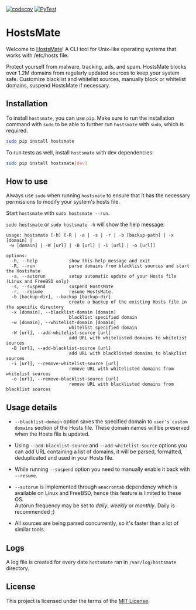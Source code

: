 [![codecov](https://codecov.io/gh/kravchenkoda/hostsmate/branch/master/graph/badge.svg)](https://codecov.io/gh/kravchenkoda/hostsmate)
[![PyTest](https://github.com/kravchenkoda/hostsmate/actions/workflows/pytest.yml/badge.svg)](https://github.com/kravchenkoda/hostsmate/actions/workflows/pytest.yml)
# HostsMate


Welcome to [HostsMate](https://pypi.org/project/hostsmate/)! A CLI tool for Unix-like operating systems that works with /etc/hosts file.

Protect yourself from malware, tracking, ads, and spam. HostsMate blocks over 1.2M domains from regularly updated sources to keep your system safe. Customize blacklist and whitelist sources, manually block or whitelist domains, suspend HostsMate if necessary.


## Installation


To install `hostsmate`, you can use `pip`. Make sure to run the installation command with `sudo` to be able to further run `hostsmate` with `sudo`, which is required.

```bash
sudo pip install hostsmate
```

To run tests as well, install `hostsmate` with dev dependencies:

```bash
sudo pip install hostsmate[dev]
```

## How to use


Always use `sudo` when running `hostsmate` to ensure that it has the necessary permissions to modify your system's hosts file.


Start `hostsmate` with `sudo hostsmate --run`.

`sudo hostsmate` or `sudo hostsmate -h` will show the help message:

```
usage: hostsmate [-h] [-R | -a | -s | -r | -b [backup-path] | -x [domain] |
 -w [domain] | -W [url] | -B [url] | -i [url] | -o [url]]

options:
  -h, --help            show this help message and exit
  -R, --run             parse domains from blacklist sources and start the HostsMate
  -a, --autorun         setup automatic update of your Hosts file (Linux and FreeBSD only)
  -s, --suspend         suspend HostsMate
  -r, --resume          resume HostsMate.
  -b [backup-dir], --backup [backup-dir]
                        create a backup of the existing Hosts file in the specific directory
  -x [domain], --blacklist-domain [domain]
                        blacklist specified domain
  -w [domain], --whitelist-domain [domain]
                        whitelist specified domain
  -W [url], --add-whitelist-source [url]
                        add URL with whitelisted domains to whitelist sources
  -B [url], --add-blacklist-source [url]
                        add URL with blacklisted domains to blakclist sources
  -i [url], --remove-whitelist-source [url]
                        remove URL with whitelisted domains from whitelist sources
  -o [url], --remove-blacklist-source [url]
                        remove URL with blacklisted domains from blacklist sources
```
## Usage details



* `--blacklist-domain`  option saves the specified domain to `user's custom domains` section of the Hosts file.
These domain names will be preserved when the Hosts file is updated.
            

* Using `--add-blacklist-source` and `--add-whitelist-source` options you can add URL containing a list of domains, 
it will be parsed, formatted, deduplicated and used in your Hosts file.
             

* While running `--suspend` option you need to manually enable it back with `--resume`.


* `--autorun` is implemented through `anacrontab` dependency which is available on Linux and FreeBSD, hence this feature is limited to these OS.                                  
Autorun frequency may be set to *daily*, *weekly* or *monthly*. Daily is recommended ;)
     

* All sources are being parsed concurrently, so it's faster than a lot of similar tools.              
                 
## Logs


A log file is created for every date `hostsmate` ran in `/var/log/hostsmate` directory.

## License


This project is licensed under the terms of the [MIT License](https://github.com/kravchenkoda/hostsmate/blob/master/LICENSE).
